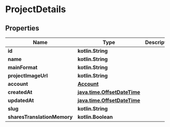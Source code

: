 
# ProjectDetails

## Properties
Name | Type | Description | Notes
------------ | ------------- | ------------- | -------------
**id** | **kotlin.String** |  |  [optional]
**name** | **kotlin.String** |  |  [optional]
**mainFormat** | **kotlin.String** |  |  [optional]
**projectImageUrl** | **kotlin.String** |  |  [optional]
**account** | [**Account**](Account.md) |  |  [optional]
**createdAt** | [**java.time.OffsetDateTime**](java.time.OffsetDateTime.md) |  |  [optional]
**updatedAt** | [**java.time.OffsetDateTime**](java.time.OffsetDateTime.md) |  |  [optional]
**slug** | **kotlin.String** |  |  [optional]
**sharesTranslationMemory** | **kotlin.Boolean** |  |  [optional]



